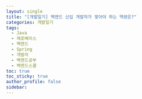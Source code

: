 ```yaml
---
layout: single
title: "[개발일기] 백엔드 신입 개발자가 쌓아야 하는 역량은?"
categories: 개발일기
tags:
  - Java
  - 제로베이스
  - 백엔드
  - Spring
  - 개발자
  - 백엔드공부
  - 백엔드스쿨
toc: true
toc_sticky: true
author_profile: false
sidebar:
---
```

# 
